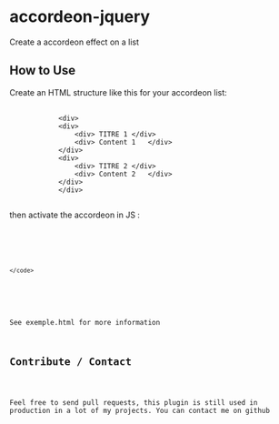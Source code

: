 # accordeon-jquery
Create a accordeon effect on a list

<h2>How to Use</h2>

Create an HTML structure like this for your accordeon list:

<pre>
	<code>
			&lt;div&gt;
		  	&lt;div&gt;
		    	&lt;div&gt; TITRE 1	&lt;/div&gt;
		    	&lt;div&gt; Content 1	&lt;/div&gt;
		  	&lt;/div&gt;
		  	&lt;div&gt;
		    	&lt;div&gt; TITRE 2	&lt;/div&gt;
		    	&lt;div&gt; Content 2	&lt;/div&gt;
		  	&lt;/div&gt;
			&lt;/div&gt;
	</code>
</pre>

then activate the accordeon in JS :

<pre>
	<code>

	<script>
		$(document).ready(function(){
			// Init Accordeon Jquery
			accordeonJquery(".accordeon");
			accordeonJquery(".accordeon2", true);
			accordeonJquery(".accordeon3", true);
		});
	</script>
	</code>
</pre>

See exemple.html for more information

<h2>Contribute / Contact</h2>

Feel free to send pull requests, this plugin is still used in production in a lot of my projects.
You can contact me on github
